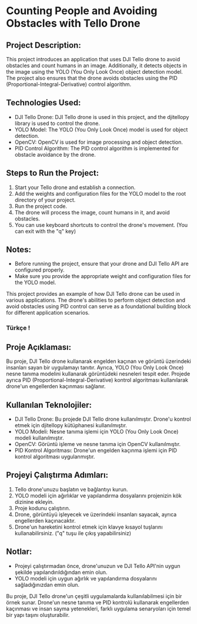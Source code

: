 # Counting People and Avoiding Obstacles with Tello Drone

## Project Description:
This project introduces an application that uses DJI Tello drone to avoid obstacles and count humans in an image. Additionally, it detects objects in the image using the YOLO (You Only Look Once) object detection model. The project also ensures that the drone avoids obstacles using the PID (Proportional-Integral-Derivative) control algorithm.

## Technologies Used:
- DJI Tello Drone: DJI Tello drone is used in this project, and the djitellopy library is used to control the drone.
- YOLO Model: The YOLO (You Only Look Once) model is used for object detection.
- OpenCV: OpenCV is used for image processing and object detection.
- PID Control Algorithm: The PID control algorithm is implemented for obstacle avoidance by the drone.

## Steps to Run the Project:
1. Start your Tello drone and establish a connection.
2. Add the weights and configuration files for the YOLO model to the root directory of your project.
3. Run the project code.
4. The drone will process the image, count humans in it, and avoid obstacles.
5. You can use keyboard shortcuts to control the drone's movement. (You can exit with the "q" key)

## Notes:
- Before running the project, ensure that your drone and DJI Tello API are configured properly.
- Make sure you provide the appropriate weight and configuration files for the YOLO model.

This project provides an example of how DJI Tello drone can be used in various applications. The drone's abilities to perform object detection and avoid obstacles using PID control can serve as a foundational building block for different application scenarios.



### Türkçe !

## Proje Açıklaması:
Bu proje, DJI Tello drone kullanarak engelden kaçınan ve görüntü üzerindeki insanları sayan bir uygulamayı tanıtır. Ayrıca, YOLO (You Only Look Once) nesne tanıma modelini kullanarak görüntüdeki nesneleri tespit eder. Projede ayrıca PID (Proportional-Integral-Derivative) kontrol algoritması kullanılarak drone'un engellerden kaçınması sağlanır.

## Kullanılan Teknolojiler:
- DJI Tello Drone: Bu projede DJI Tello drone kullanılmıştır. Drone'u kontrol etmek için djitellopy kütüphanesi kullanılmıştır.
- YOLO Modeli: Nesne tanıma işlemi için YOLO (You Only Look Once) modeli kullanılmıştır.
- OpenCV: Görüntü işleme ve nesne tanıma için OpenCV kullanılmıştır.
- PID Kontrol Algoritması: Drone'un engelden kaçınma işlemi için PID kontrol algoritması uygulanmıştır.

## Projeyi Çalıştırma Adımları:
1. Tello drone'unuzu başlatın ve bağlantıyı kurun.
2. YOLO modeli için ağırlıklar ve yapılandırma dosyalarını projenizin kök dizinine ekleyin.
3. Proje kodunu çalıştırın.
4. Drone, görüntüyü işleyecek ve üzerindeki insanları sayacak, ayrıca engellerden kaçınacaktır.
5. Drone'un hareketini kontrol etmek için klavye kısayol tuşlarını kullanabilirsiniz. ("q" tuşu ile çıkış yapabilirsiniz)

## Notlar:
- Projeyi çalıştırmadan önce, drone'unuzun ve DJI Tello API'nin uygun şekilde yapılandırıldığından emin olun.
- YOLO modeli için uygun ağırlık ve yapılandırma dosyalarını sağladığınızdan emin olun.

Bu proje, DJI Tello drone'un çeşitli uygulamalarda kullanılabilmesi için bir örnek sunar. Drone'un nesne tanıma ve PID kontrolü kullanarak engellerden kaçınması ve insan sayma yetenekleri, farklı uygulama senaryoları için temel bir yapı taşını oluşturabilir.
